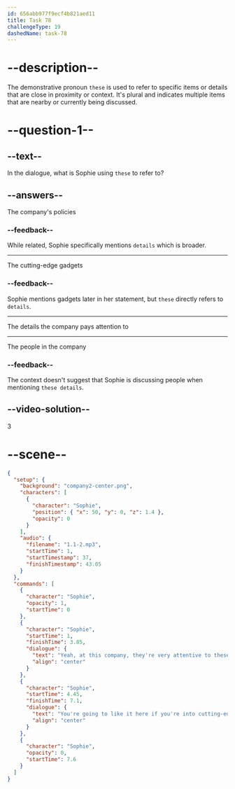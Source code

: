 ```yaml
---
id: 656abb977f9ecf4b821aed11
title: Task 78
challengeType: 19
dashedName: task-78
---
```


<!--
AUDIO REFERENCE:
Sophie: Yeah. Here in the company, they are very attentive to these details. You are going to like it here if you are into cutting-edge gadgets.
-->

# --description--

The demonstrative pronoun `these` is used to refer to specific items or details that are close in proximity or context. It's plural and indicates multiple items that are nearby or currently being discussed.

# --question-1--

## --text--

In the dialogue, what is Sophie using `these` to refer to?

## --answers--

The company's policies

### --feedback--

While related, Sophie specifically mentions `details` which is broader.

---

The cutting-edge gadgets

### --feedback--

Sophie mentions gadgets later in her statement, but `these` directly refers to `details`.

---

The details the company pays attention to

---

The people in the company

### --feedback--

The context doesn't suggest that Sophie is discussing people when mentioning `these details`.

## --video-solution--

3

# --scene--

```json
{
  "setup": {
    "background": "company2-center.png",
    "characters": [
      {
        "character": "Sophie",
        "position": { "x": 50, "y": 0, "z": 1.4 },
        "opacity": 0
      }
    ],
    "audio": {
      "filename": "1.1-2.mp3",
      "startTime": 1,
      "startTimestamp": 37,
      "finishTimestamp": 43.05
    }
  },
  "commands": [
    {
      "character": "Sophie",
      "opacity": 1,
      "startTime": 0
    },
    {
      "character": "Sophie",
      "startTime": 1,
      "finishTime": 3.85,
      "dialogue": {
        "text": "Yeah, at this company, they're very attentive to these details.",
        "align": "center"
      }
    },
    {
      "character": "Sophie",
      "startTime": 4.45,
      "finishTime": 7.1,
      "dialogue": {
        "text": "You're going to like it here if you're into cutting-edge gadgets.",
        "align": "center"
      }
    },
    {
      "character": "Sophie",
      "opacity": 0,
      "startTime": 7.6
    }
  ]
}
```
